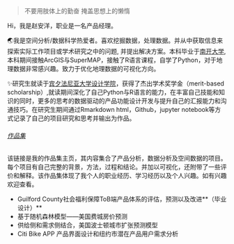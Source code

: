 > 不要用肢体上的勤奋
> 掩盖思想上的懒惰

Hi，我是赵安洋，职业是一名产品经理。

🌏我是空间分析/数据科学热爱者。喜欢挖掘数据，处理数据。并从中获取信息来探索实际工作项目或学术研究之中的问题, 并提出解决方案。本科毕业于[南开大学](https://www.nankai.edu.cn/), 本科期间接触ArcGIS与SuperMAP，接触了R语言课程，自学了Python，对于地理数据非常感兴趣。致力于优化地理数据的可视化方向。

✨研究生就读于[宾夕法尼亚大学设计学院](https://www.design.upenn.edu/)，获得了杰出学术奖学金（merit-based scholarship）,就读期间深化了自己Python与R语言的能力，在丰富自己技能和知识的同时，更多的思考的数据驱动的产品功能设计开发与提升自己的汇报能力和沟通技巧。在研究生期间通过Rmarkdown html，Github，jupyter notebook等方式记录了自己的项目研究和思考并输出为作品。


###### [作品集](https://zhaoanyang36.github.io/profolio/)

该链接是我的作品集主页，其内容集合了产品分析，数据分析及空间数据的项目。每个项目有自己完整的背景，方法，过程和结论。并加以可视化，还附带了一些评价和解释。该作品集体现了我个人的职业经历、学习经历以及个人兴趣。如有兴趣欢迎查看。

 - Guilford County社会福利保障ToB端产品体系的评估，预测以及改进**（毕业设计）**
 - 基于随机森林模型——美国费城房价预测
 - 供给侧和需求侧结合，美国波士顿城市扩张预测模型
 - Citi Bike APP 产品界面设计和纽约市潜在产品用户需求分析


 
 
